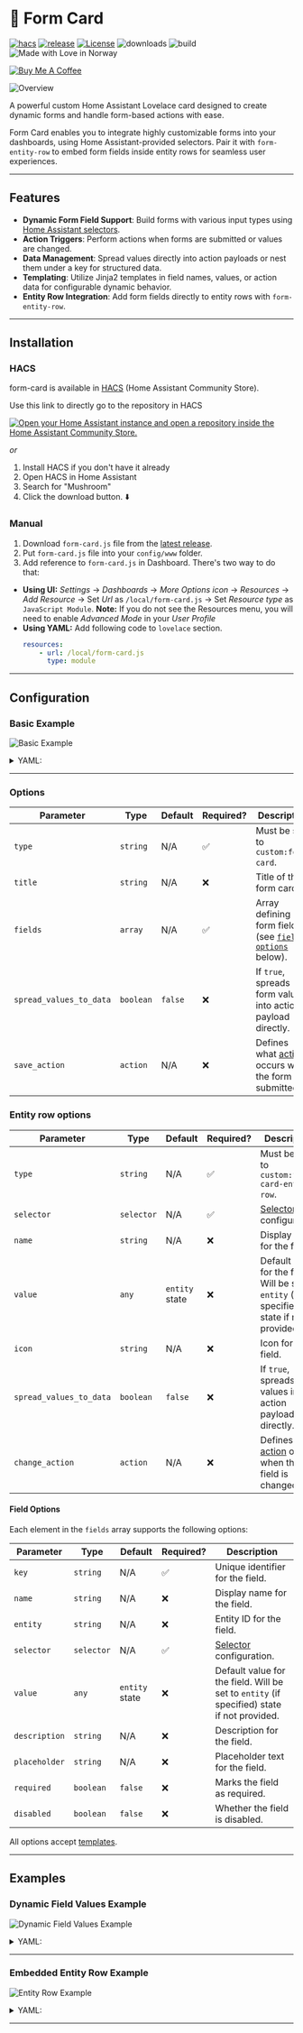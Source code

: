# 📝 Form Card

[![hacs][hacs-badge]][hacs-url]
[![release][release-badge]][release-url]
[![License][license-badge]](LICENSE)
![downloads][downloads-badge]
![build][build-badge]
![Made with Love in Norway][madewithlove-badge]

<a href="https://www.buymeacoffee.com/bendikrb" target="_blank"><img src="https://www.buymeacoffee.com/assets/img/custom_images/white_img.png" alt="Buy Me A Coffee" style="height: auto !important;width: auto !important;" ></a>

![Overview](assets/large-demo.png)

A powerful custom Home Assistant Lovelace card designed to create dynamic forms and handle form-based actions with ease.

Form Card enables you to integrate highly customizable forms into your dashboards, using Home Assistant-provided selectors. Pair it with `form-entity-row` to embed form fields inside entity rows for seamless user experiences.

---

## Features

- **Dynamic Form Field Support**: Build forms with various input types using [Home Assistant selectors][home-assistant-selector-docs].
- **Action Triggers**: Perform actions when forms are submitted or values are changed.
- **Data Management**: Spread values directly into action payloads or nest them under a key for structured data.
- **Templating**: Utilize Jinja2 templates in field names, values, or action data for configurable dynamic behavior.
- **Entity Row Integration**: Add form fields directly to entity rows with `form-entity-row`.

---

## Installation

### HACS

form-card is available in [HACS][hacs] (Home Assistant Community Store).

Use this link to directly go to the repository in HACS

[![Open your Home Assistant instance and open a repository inside the Home Assistant Community Store.](https://my.home-assistant.io/badges/hacs_repository.svg)](https://my.home-assistant.io/redirect/hacs_repository/?owner=bendikrb&repository=lovelace-form-card)

_or_

1. Install HACS if you don't have it already
2. Open HACS in Home Assistant
3. Search for "Mushroom"
4. Click the download button. ⬇️


### Manual

1. Download `form-card.js` file from the [latest release][release-url].
2. Put `form-card.js` file into your `config/www` folder.
3. Add reference to `form-card.js` in Dashboard. There's two way to do that:
  - **Using UI:** _Settings_ → _Dashboards_ → _More Options icon_ → _Resources_ → _Add Resource_ → Set _Url_ as `/local/form-card.js` → Set _Resource type_ as `JavaScript Module`.
    **Note:** If you do not see the Resources menu, you will need to enable _Advanced Mode_ in your _User Profile_
  - **Using YAML:** Add following code to `lovelace` section.
      ```yaml
      resources:
          - url: /local/form-card.js
            type: module
      ```

---

## Configuration

### Basic Example

![Basic Example](assets/basic-example.png)

<details><summary>YAML:</summary>

```yaml
type: custom:form-card
title: My Custom Form
fields:
  - key: text_field
    name: Text Field
    selector:
      text: { }
    value: "Sample text"
  - key: number_field
    name: Number Field
    selector:
      number:
        min: 0
        max: 100
        step: 1
    value: "50"
save_action:
  action: call-service
  service: input_boolean.toggle
  target:
    entity_id: input_boolean.my_toggle
```
</details>

---

### Options

| Parameter               | Type      | Default | Required? | Description                                                                          |
|-------------------------|-----------|---------|-----------|--------------------------------------------------------------------------------------|
| `type`                  | `string`  | N/A     | ✅         | Must be set to `custom:form-card`.                                                   |
| `title`                 | `string`  | N/A     | ❌         | Title of the form card.                                                              |
| `fields`                | `array`   | N/A     | ✅         | Array defining form fields (see [`field options`](#field-options) below).            |
| `spread_values_to_data` | `boolean` | `false` | ❌         | If `true`, spreads form values into action payload directly.                         |
| `save_action`           | `action`  | N/A     | ❌         | Defines what [action][home-assistant-action-docs] occurs when the form is submitted. |


### Entity row options

| Parameter               | Type       | Default        | Required? | Description                                                                                |
|-------------------------|------------|----------------|-----------|--------------------------------------------------------------------------------------------|
| `type`                  | `string`   | N/A            | ✅         | Must be set to `custom:form-card-entity-row`.                                              |
| `selector`              | `selector` | N/A            | ✅         | [Selector][home-assistant-selector-docs] configuration.                                    |
| `name`                  | `string`   | N/A            | ❌         | Display name for the field.                                                                |
| `value`                 | `any`      | `entity` state | ❌         | Default value for the field. Will be set to `entity` (if specified) state if not provided. |
| `icon`                  | `string`   | N/A            | ❌         | Icon for the field.                                                                        | 
| `spread_values_to_data` | `boolean`  | `false`        | ❌         | If `true`, spreads form values into action payload directly.                               |
| `change_action`         | `action`   | N/A            | ❌         | Defines what [action][home-assistant-action-docs] occurs when the field is changed.        |


#### Field Options

Each element in the `fields` array supports the following options:

| Parameter     | Type       | Default        | Required? | Description                                                                                |
|---------------|------------|----------------|-----------|--------------------------------------------------------------------------------------------|
| `key`         | `string`   | N/A            | ✅         | Unique identifier for the field.                                                           |
| `name`        | `string`   | N/A            | ❌         | Display name for the field.                                                                |
| `entity`      | `string`   | N/A            | ❌         | Entity ID for the field.                                                                   |
| `selector`    | `selector` | N/A            | ✅         | [Selector][home-assistant-selector-docs] configuration.                                    |
| `value`       | `any`      | `entity` state | ❌         | Default value for the field. Will be set to `entity` (if specified) state if not provided. |
| `description` | `string`   | N/A            | ❌         | Description for the field.                                                                 |
| `placeholder` | `string`   | N/A            | ❌         | Placeholder text for the field.                                                            |
| `required`    | `boolean`  | `false`        | ❌         | Marks the field as required.                                                               |
| `disabled`    | `boolean`  | `false`        | ❌         | Whether the field is disabled.                                                             |


All options accept [templates][home-assistant-template-docs].

---

## Examples

### Dynamic Field Values Example

![Dynamic Field Values Example](assets/dynamic-input.png)

<details><summary>YAML:</summary>

```yaml
type: custom:form-card
title: Dynamic Input
fields:
  - key: temperature
    name: Desired Temperature
    selector:
      number:
        min: 10
        max: 30
        step: 1
    value: "{{ state_attr('climate.living_room', 'temperature') }}"
save_action:
  action: call-service
  service: climate.set_temperature
  target:
    entity_id: climate.living_room
  data:
    temperature: "{{ value['temperature'] }}"
```
</details>

---

### Embedded Entity Row Example

![Entity Row Example](assets/entity-row.png)

<details><summary>YAML:</summary>

```yaml
type: entities
entities:
  - type: custom:form-entity-row
    entity: input_text.my_text
    name: Custom Input
    value: "Default Value"
    change_action:
      action: call-service
      service: input_text.set_value
      target:
        entity_id: input_text.my_text
      data:
        value: "{{ value }}"
```
</details>


---
<!-- Badges -->

[hacs-url]: https://github.com/hacs/integration
[hacs-badge]: https://img.shields.io/badge/hacs-default-orange.svg?style=flat-square
[release-badge]: https://img.shields.io/github/v/release/bendikrb/lovelace-form-card?style=flat-square
[downloads-badge]: https://img.shields.io/github/downloads/bendikrb/lovelace-form-card/total?style=flat-square
[build-badge]: https://img.shields.io/github/actions/workflow/status/bendikrb/lovelace-form-card/release.yaml?branch=master&style=flat-square
[license-badge]: https://img.shields.io/github/license/bendikrb/lovelace-form-card.svg?style=flat
[madewithlove-badge]: https://madewithlove.now.sh/no?heart=true&colorB=%233584e4

<!-- References -->

[home-assistant]: https://www.home-assistant.io/
[home-assistant-selector-docs]: https://www.home-assistant.io/docs/blueprint/selectors
[home-assistant-action-docs]: https://www.home-assistant.io/dashboards/actions
[home-assistant-template-docs]: https://www.home-assistant.io/docs/configuration/templating
[hacs]: https://hacs.xyz
[release-url]: https://github.com/bendikrb/lovelace-form-card/releases